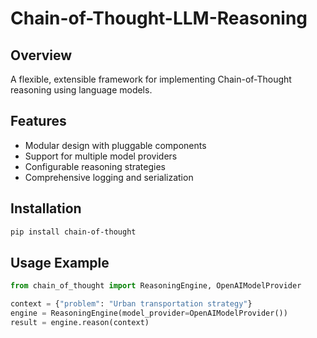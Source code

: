 # Chain-of-Thought-LLM-Reasoning

## Overview
A flexible, extensible framework for implementing Chain-of-Thought reasoning using language models.

## Features
- Modular design with pluggable components
- Support for multiple model providers
- Configurable reasoning strategies
- Comprehensive logging and serialization

## Installation
```bash
pip install chain-of-thought
```

## Usage Example
```python
from chain_of_thought import ReasoningEngine, OpenAIModelProvider

context = {"problem": "Urban transportation strategy"}
engine = ReasoningEngine(model_provider=OpenAIModelProvider())
result = engine.reason(context)
```

